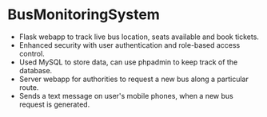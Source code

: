 # BusMonitoringSystem

- Flask webapp to track live bus location, seats available and book tickets.
- Enhanced security with user authentication and role-based access control.
- Used MySQL to store data, can use phpadmin to keep track of the database.
- Server webapp for authorities to request a new bus along a particular route.
- Sends a text message on user's mobile phones, when a new bus request is generated.
